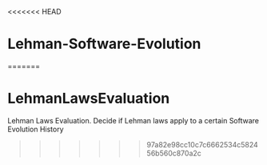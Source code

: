 <<<<<<< HEAD
# Lehman-Software-Evolution
=======
# LehmanLawsEvaluation
Lehman Laws Evaluation. Decide if Lehman laws apply to a certain Software Evolution History
>>>>>>> 97a82e98cc10c7c6662534c582456b560c870a2c
